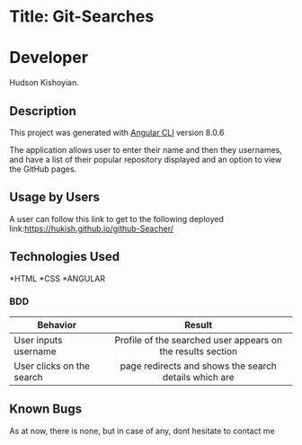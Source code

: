 # Title: Git-Searches
# Developer
Hudson Kishoyian.

## Description

This project was generated with [Angular CLI](https://github.com/angular/angular-cli) version 8.0.6

The application allows user to enter their name and then they usernames, and have a list of their popular repository displayed and an option to view the GitHub pages.

## Usage by Users
A user can follow this link to get to the following deployed link:https://hukish.github.io/github-Seacher/


## Technologies Used
  *HTML
  *CSS
  *ANGULAR

   ### BDD
| Behavior        | Result |
| ------------- |:----:|
| User inputs username  | Profile of the searched user appears on the results section |
| User clicks on the search  | page redirects and shows the search details which are   |
 
## Known Bugs
As at now, there is none, but in case of any, dont hesitate to contact me

